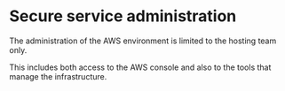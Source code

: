 # Secure service administration
The administration of the AWS environment is limited to the hosting team only.  

This includes both access to the AWS console and also to the tools that manage the infrastructure. 
